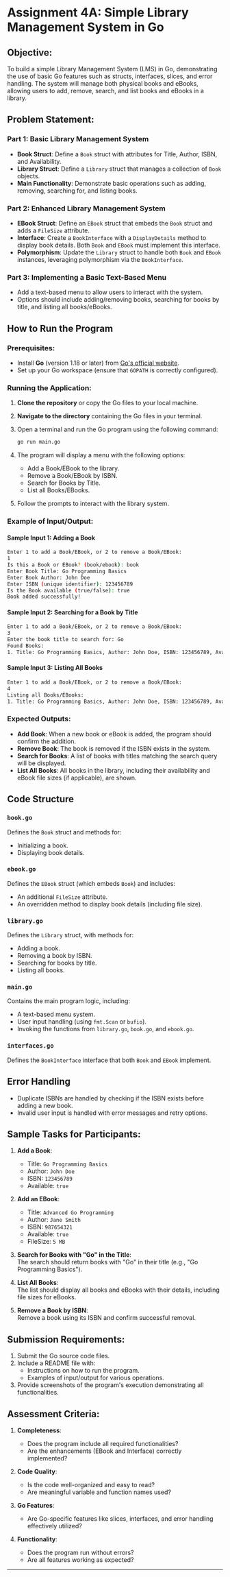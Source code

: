 
# Assignment 4A: Simple Library Management System in Go

## Objective:
To build a simple Library Management System (LMS) in Go, demonstrating the use of basic Go features such as structs, interfaces, slices, and error handling. The system will manage both physical books and eBooks, allowing users to add, remove, search, and list books and eBooks in a library.

## Problem Statement:

### Part 1: Basic Library Management System
- **Book Struct**: Define a `Book` struct with attributes for Title, Author, ISBN, and Availability.
- **Library Struct**: Define a `Library` struct that manages a collection of `Book` objects.
- **Main Functionality**: Demonstrate basic operations such as adding, removing, searching for, and listing books.

### Part 2: Enhanced Library Management System
- **EBook Struct**: Define an `EBook` struct that embeds the `Book` struct and adds a `FileSize` attribute.
- **Interface**: Create a `BookInterface` with a `DisplayDetails` method to display book details. Both `Book` and `EBook` must implement this interface.
- **Polymorphism**: Update the `Library` struct to handle both `Book` and `EBook` instances, leveraging polymorphism via the `BookInterface`.

### Part 3: Implementing a Basic Text-Based Menu
- Add a text-based menu to allow users to interact with the system.
- Options should include adding/removing books, searching for books by title, and listing all books/eBooks.
  
## How to Run the Program

### Prerequisites:
- Install **Go** (version 1.18 or later) from [Go's official website](https://golang.org/dl/).
- Set up your Go workspace (ensure that `GOPATH` is correctly configured).

### Running the Application:

1. **Clone the repository** or copy the Go files to your local machine.
2. **Navigate to the directory** containing the Go files in your terminal.
3. Open a terminal and run the Go program using the following command:

   ```bash
   go run main.go
   ```

4. The program will display a menu with the following options:
   - Add a Book/EBook to the library.
   - Remove a Book/EBook by ISBN.
   - Search for Books by Title.
   - List all Books/EBooks.

5. Follow the prompts to interact with the library system.

### Example of Input/Output:

#### Sample Input 1: Adding a Book
```bash
Enter 1 to add a Book/EBook, or 2 to remove a Book/EBook:
1
Is this a Book or EBook? (book/ebook): book
Enter Book Title: Go Programming Basics
Enter Book Author: John Doe
Enter ISBN (unique identifier): 123456789
Is the Book available (true/false): true
Book added successfully!
```

#### Sample Input 2: Searching for a Book by Title
```bash
Enter 1 to add a Book/EBook, or 2 to remove a Book/EBook:
3
Enter the book title to search for: Go
Found Books:
1. Title: Go Programming Basics, Author: John Doe, ISBN: 123456789, Available: true
```

#### Sample Input 3: Listing All Books
```bash
Enter 1 to add a Book/EBook, or 2 to remove a Book/EBook:
4
Listing all Books/EBooks:
1. Title: Go Programming Basics, Author: John Doe, ISBN: 123456789, Available: true
```

### Expected Outputs:
- **Add Book**: When a new book or eBook is added, the program should confirm the addition.
- **Remove Book**: The book is removed if the ISBN exists in the system.
- **Search for Books**: A list of books with titles matching the search query will be displayed.
- **List All Books**: All books in the library, including their availability and eBook file sizes (if applicable), are shown.

## Code Structure

### `book.go`
Defines the `Book` struct and methods for:
- Initializing a book.
- Displaying book details.

### `ebook.go`
Defines the `EBook` struct (which embeds `Book`) and includes:
- An additional `FileSize` attribute.
- An overridden method to display book details (including file size).

### `library.go`
Defines the `Library` struct, with methods for:
- Adding a book.
- Removing a book by ISBN.
- Searching for books by title.
- Listing all books.

### `main.go`
Contains the main program logic, including:
- A text-based menu system.
- User input handling (using `fmt.Scan` or `bufio`).
- Invoking the functions from `library.go`, `book.go`, and `ebook.go`.

### `interfaces.go`
Defines the `BookInterface` interface that both `Book` and `EBook` implement.

## Error Handling
- Duplicate ISBNs are handled by checking if the ISBN exists before adding a new book.
- Invalid user input is handled with error messages and retry options.

## Sample Tasks for Participants:

1. **Add a Book**: 
   - Title: `Go Programming Basics`
   - Author: `John Doe`
   - ISBN: `123456789`
   - Available: `true`
   
2. **Add an EBook**:
   - Title: `Advanced Go Programming`
   - Author: `Jane Smith`
   - ISBN: `987654321`
   - Available: `true`
   - FileSize: `5 MB`
   
3. **Search for Books with "Go" in the Title**:  
   The search should return books with "Go" in their title (e.g., "Go Programming Basics").

4. **List All Books**:  
   The list should display all books and eBooks with their details, including file sizes for eBooks.

5. **Remove a Book by ISBN**:  
   Remove a book using its ISBN and confirm successful removal.

## Submission Requirements:
1. Submit the Go source code files.
2. Include a README file with:
   - Instructions on how to run the program.
   - Examples of input/output for various operations.
3. Provide screenshots of the program's execution demonstrating all functionalities.

## Assessment Criteria:

1. **Completeness**:
   - Does the program include all required functionalities?
   - Are the enhancements (EBook and Interface) correctly implemented?

2. **Code Quality**:
   - Is the code well-organized and easy to read?
   - Are meaningful variable and function names used?

3. **Go Features**:
   - Are Go-specific features like slices, interfaces, and error handling effectively utilized?

4. **Functionality**:
   - Does the program run without errors?
   - Are all features working as expected?

---
